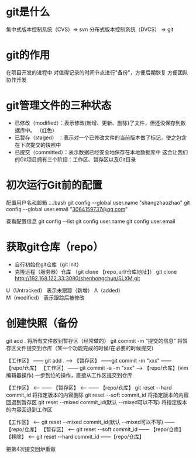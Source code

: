 # git是什么
集中式版本控制系统（CVS）=> svn
分布式版本控制系统（DVCS） => git

# git的作用
在项目开发的进程中 对值得记录的时间节点进行"备份"，方便后期恢复
方便团队协作开发


# git管理文件的三种状态
- 已修改（modified）：表示修改(新增、更新、删除)了文件，但还没保存到数据库中。 （红色）
- 已暂存（staged） ：表示对一个已修改文件的当前版本做了标记，使之包含在下次提交的快照中
- 已提交（committed）：表示数据已经安全地保存在本地数据库中
这会让我们的Git项目拥有三个阶段：工作区、暂存区以及Git目录


# 初次运行Git前的配置
配置用户名和邮箱
....bash
git config --global user.name "shangzhaozhao"
git config --global user.email "3064159737@qq.com"


查看配置信息
git config --list
git config user.name
git config user.email


# 获取git仓库（repo）
- 自行初始化git仓库（git init）
- 克隆远程（服务器）仓库 （git clone  【repo_url/仓库地址】）
    git clone http://192.168.122.33:3080/shenhongchun/SLXM.git


U（Untracked） 表示未跟踪（新增）
A（added）     
M（modified）  表示跟踪后被修改


# 创建快照（备份
git add .                     将所有文件放到暂存区（经常做的）
git commit -m "提交的信息"     将暂存区文件提交到仓库（某一个功能完成的时候/在必要的时候提交）

【工作区】 —— git add . ——> 【暂存区】 ——git commit -m "xxx" —— 【repo/仓库】
【工作区】 —— git commit -a -m "xxx" ——> 【repo/仓库】(vim编辑器操作)   一步到位的操作，直接从工作区提交到仓库

【工作区】 <——  —— 【暂存区】 <—— —— 【repo/仓库】
git reset --hard commit_id      将指定版本的内容删除
git reset --soft commit_id       将指定版本的内容回退到暂存区
git reset --mixed commit_id(默认 --mixed可以不写) 将指定版本的内容回退到工作区


【工作区】 <—— git reset --mixed commit_id(默认 --mixed可以不写)  —— 【repo/仓库】
【暂存区】 <—— git reset --soft commit_id  —— 【repo/仓库】
【移除】 <—— git reset --hard commit_id ——【repo/仓库】

把第4次提交回炉重做

